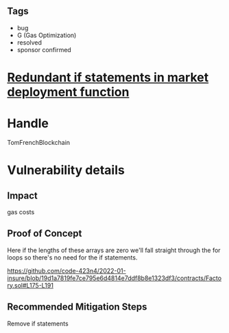 ## Tags

- bug
- G (Gas Optimization)
- resolved
- sponsor confirmed

# [Redundant if statements in market deployment function](https://github.com/code-423n4/2022-01-insure-findings/issues/41) 

# Handle

TomFrenchBlockchain


# Vulnerability details

## Impact
gas costs

## Proof of Concept

Here if the lengths of these arrays are zero we'll fall straight through the for loops so there's no need for the if statements.

https://github.com/code-423n4/2022-01-insure/blob/19d1a7819fe7ce795e6d4814e7ddf8b8e1323df3/contracts/Factory.sol#L175-L191

## Recommended Mitigation Steps

Remove if statements

